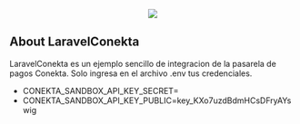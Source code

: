 <p align="center"><img src="https://laravel.com/assets/img/components/logo-laravel.svg"></p>


## About LaravelConekta

LaravelConekta es un ejemplo sencillo de integracion de la pasarela de pagos Conekta. Solo ingresa en el archivo .env  tus credenciales.

- CONEKTA_SANDBOX_API_KEY_SECRET=
- CONEKTA_SANDBOX_API_KEY_PUBLIC=key_KXo7uzdBdmHCsDFryAYswig



